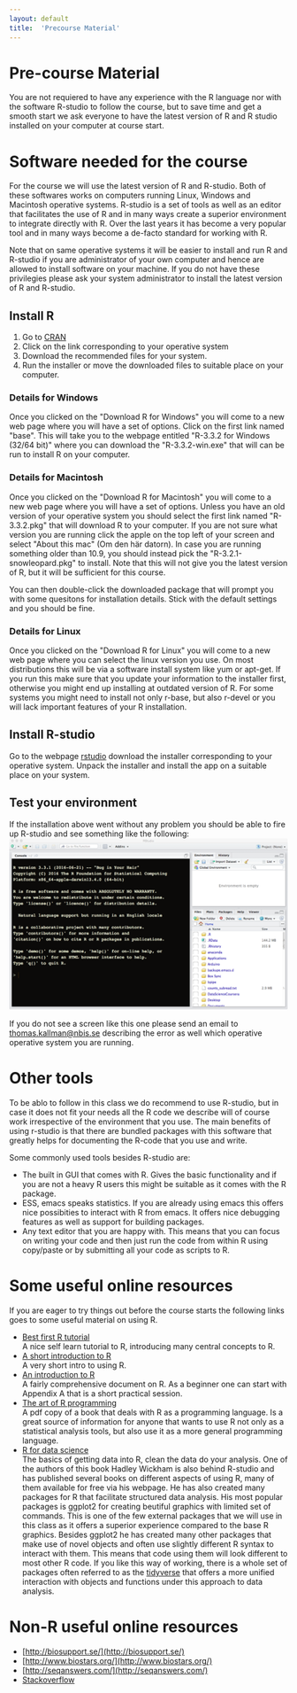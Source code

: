 ```yaml
---
layout: default
title:  'Precourse Material'
---
```


# Pre-course Material

You are not requiered to have any experience with the R language nor
with the software R-studio to follow the course, but to save time and
get a smooth start we ask everyone to have the latest version of R and
R studio installed on your computer at course start.

# Software needed for the course

For the course we will use the latest version of R and R-studio. Both
of these softwares works on computers running Linux, Windows and
Macintosh operative systems. R-studio is a set of tools as well as an
editor that facilitates the use of R and in many ways create a
superior environment to integrate directly with R. Over the last years
it has become a very popular tool and in many ways become a de-facto
standard for working with R.

Note that on same operative systems it will be easier to install and
run R and R-studio if you are administrator of your own computer and
hence are allowed to install software on your machine. If you do not
have these privilegies please ask your system administrator to install
the latest version of R and R-studio.

## Install R

1.  Go to [CRAN](https://cran.rstudio.com)
2.  Click on the link corresponding to your operative system
3.  Download the recommended files for your system.
4.  Run the installer or move the downloaded files to suitable place on
    your computer.

### Details for Windows

Once you clicked on the "Download R for Windows" you will come to a
new web page where you will have a set of options. Click on the first
link named "base". This will take you to the webpage entitled "R-3.3.2
for Windows (32/64 bit)" where you can download the "R-3.3.2-win.exe"
that will can be run to install R on your computer.

### Details for Macintosh

Once you clicked on the "Download R for Macintosh" you will come to a
new web page where you will have a set of options. Unless you have an
old version of your operative system you should select the first link
named "R-3.3.2.pkg" that will download R to your computer. If you are
not sure what version you are running click the apple on the top left
of your screen and select "About this mac" (Om den här datorn). In
case you are running something older than 10.9, you should instead
pick the "R-3.2.1-snowleopard.pkg" to install. Note that this will not
give you the latest version of R, but it will be sufficient for this
course. 

You can then double-click the downloaded package that will prompt you
with some quesitons for installation details. Stick with the default
settings and you should be fine.

### Details for Linux

Once you clicked on the "Download R for Linux" you will come to a
new web page where you can select the linux version you use. On most
distributions this will be via a software install system like yum or
apt-get. If you run this make sure that you update your information to
the installer first, otherwise you might end up installing at outdated
version of R. For some systems you might need to install not only
r-base, but also r-devel or you will lack important features of your R
installation. 

## Install R-studio

Go to the webpage [rstudio](https://www.rstudio.com/products/rstudio/download/) download the installer corresponding to your
operative system. Unpack the installer and install the app on a
suitable place on your system.

## Test your environment

If the installation above went without any problem you should be able
to fire up R-studio and see something like the following:
![img](files/R-studio.png)

If you do not see a screen like this one please send an email to
thomas.kallman@nbis.se describing the error as well which operative operative
system you are running.

# Other tools

To be ablo to follow in this class we do recommend to use R-studio,
but in case it does not fit your needs all the R code we describe will
of course work irrespective of the environment that you use. The main
benefits of using r-studio is that there are bundled packages with
this software that greatly helps for documenting the R-code that you
use and write.

Some commonly used tools besides R-studio are:

-   The built in GUI that comes with R.
    Gives the basic functionality and if you are not a heavy R users
    this might be suitable as it comes with the R package.
-   ESS, emacs speaks statistics. If you are already using emacs this
    offers nice possibities to interact with R from emacs. It offers
    nice debugging features as well as support for building packages.
-   Any text editor that you are happy with. This means that you can focus on
    writing your code and then just run the code from within R using
    copy/paste or by submitting all your code as scripts to R.

# Some useful online resources

If you are eager to try things out before the course starts the
following links goes to some useful material on using R.

- [Best first R tutorial](https://www.nceas.ucsb.edu/files/scicomp/Dloads/RProgramming/BestFirstRTutorial.pdf)  
  A nice self learn tutorial to R, introducing many central concepts to R.
- [A short introduction to R](https://cran.r-project.org/doc/contrib/Torfs+Brauer-Short-R-Intro.pdf)  
  A very short intro to using R.
- [An introduction to R](https://cran.r-project.org/doc/manuals/r-release/R-intro.html)  
  A fairly comprehensive document on R. As a beginner one can start
  with Appendix A that is a short practical session. 
- [The art of R programming](http://heather.cs.ucdavis.edu/~matloff/132/NSPpart.pdf)  
  A pdf copy of a book that deals with R as a programming
  language. Is a great source of information for anyone that wants to
  use R not only as a statistical analysis tools, but also use it as a
  more general programming language.
- [R for data science](http://r4ds.had.co.nz)  
  The basics of getting data into R, clean the data do your
  analysis. One of the authors of this book Hadley Wickham is also
  behind R-studio and has published several books on different aspects
  of using R, many of them available for free via his webpage. He has
  also created many packages for R that facilitate structured data
  analysis. His most popular packages is ggplot2 for creating beutiful
  graphics with limited set of commands. This is one of the few
  external packages that we will use in this class as it offers a
  superior experience compared to the base R graphics. Besides ggplot2
  he has created many other packages that make use of novel objects
  and often use slightly different R syntax to interact with
  them. This means that code using them will look different to most
  other R code. If you like this way of working, there is a  whole set
  of packages often referred to as the
  [tidyverse](https://blog.rstudio.org/2016/09/15/tidyverse-1-0-0)
  that offers a more unified interaction with objects and functions
  under this approach to data analysis.

# Non-R useful online resources

- [http://biosupport.se/](http://biosupport.se/)  
- [http://www.biostars.org/](http://www.biostars.org/)  
- [http://seqanswers.com/](http://seqanswers.com/)  
- [Stackoverflow](http://stackoverflow.com)  
  
